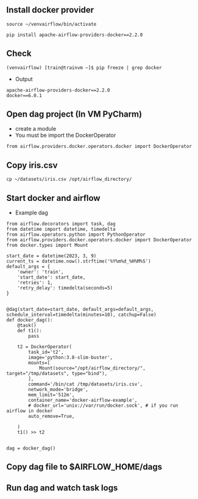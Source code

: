 ## Install docker provider
```
source ~/venvairflow/bin/activate

pip install apache-airflow-providers-docker==2.2.0
```

## Check
```commandline
(venvairflow) [train@trainvm ~]$ pip freeze | grep docker
```
- Output
```commandline
apache-airflow-providers-docker==2.2.0
docker==6.0.1
```

## Open dag project (In VM PyCharm)
- create a module
- You must be import the DockerOperator
```
from airflow.providers.docker.operators.docker import DockerOperator
```

## Copy iris.csv
```commandline
cp ~/datasets/iris.csv /opt/airflow_directory/
```
## Start docker and airflow
- Example dag
```commandline
from airflow.decorators import task, dag
from datetime import datetime, timedelta
from airflow.operators.python import PythonOperator
from airflow.providers.docker.operators.docker import DockerOperator
from docker.types import Mount

start_date = datetime(2023, 3, 9)
current_ts = datetime.now().strftime('%Y%m%d_%H%M%S')
default_args = {
    'owner': 'train',
    'start_date': start_date,
    'retries': 1,
    'retry_delay': timedelta(seconds=5)
}


@dag(start_date=start_date, default_args=default_args, schedule_interval=timedelta(minutes=10), catchup=False)
def docker_dag():
    @task()
    def t1():
        pass

    t2 = DockerOperator(
        task_id='t2',
        image='python:3.8-slim-buster',
        mounts=[
            Mount(source="/opt/airflow_directory/", target="/tmp/datasets", type="bind"),
        ],
        command='/bin/cat /tmp/datasets/iris.csv',
        network_mode='bridge',
        mem_limit='512m',
        container_name='docker-airflow-example',
        # docker_url='unix://var/run/docker.sock', # if you run airflow in docker
        auto_remove=True,

    )
    t1() >> t2


dag = docker_dag()
```

## Copy dag file to $AIRFLOW_HOME/dags

## Run dag and watch task logs

